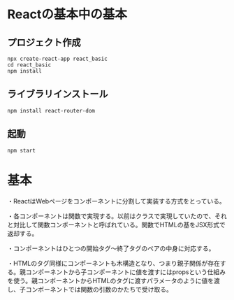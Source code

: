 
# Reactの基本中の基本

## プロジェクト作成

```
npx create-react-app react_basic
cd react_basic
npm install
```

## ライブラリインストール

```
npm install react-router-dom
```

## 起動

```
npm start
```

# 基本

・ReactはWebページをコンポーネントに分割して実装する方式をとっている。

・各コンポーネントは関数で実現する。以前はクラスで実現していたので、それと対比して関数コンポーネントと呼ばれている。関数でHTMLの基をJSX形式で返却する。

・コンポーネントはひとつの開始タグ～終了タグのペアの中身に対応する。

・HTMLのタグ同様にコンポーネントも木構造となり、つまり親子関係が存在する。親コンポーネントから子コンポーネントに値を渡すにはpropsという仕組みを使う。親コンポーネントからHTMLのタグに渡すパラメータのように値を渡し、子コンポーネントでは関数の引数のかたちで受け取る。

